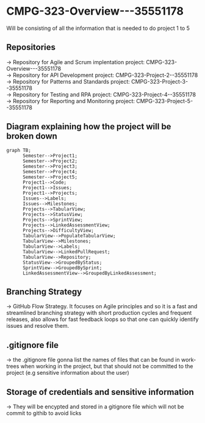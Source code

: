 # CMPG-323-Overview---35551178
Will be consisting of all the information that is needed to do project 1 to 5

## Repositories
-> Repository for Agile and Scrum implentation project: CMPG-323-Overview---35551178 \
-> Repository for API Development project: CMPG-323-Project-2--35551178 \
-> Repository for Patterns and Standards project: CMPG-323-Project-3--35551178 \
-> Repository for Testing and RPA project: CMPG-323-Project-4--35551178 \
-> Repository for Reporting and Monitoring project: CMPG-323-Project-5--35551178

## Diagram explaining how the project will be broken down
```mermaid
graph TB;
      Semester-->Project1;
      Semester-->Project2;
      Semester-->Project3;
      Semester-->Project4;
      Semester-->Project5;
      Project1-->Code;
      Project1-->Issues;
      Project1-->Projects;
      Issues-->Labels;
      Issues-->Milestones;
      Projects-->TabularView;
      Projects-->StatusView;
      Projects-->SprintView;
      Projects-->LinkedAssessmentView;
      Projects-->DifficultyView;
      TabularView-->PopulateTabularView;
      TabularView-->Milestones;
      TabularView-->Labels;
      TabularView-->LinkedPullRequest;
      TabularView-->Repository;
      StatusView-->GroupedByStatus;
      SprintView-->GroupedBySprint;
      LinkedAssessmentView-->GroupedByLinkedAssessment;
```

## Branching Strategy
-> GitHub Flow Strategy. It focuses on Agile principles and so it is a fast and streamlined branching strategy with short production cycles and frequent releases, also allows for fast feedback loops so that one can quickly identify issues and resolve them.

## .gitignore file
-> the .gitignore file gonna list the names of files that can be found in work-trees when working in the project, but that should not be committed to the project (e.g sensitive information about the user) 

## Storage of credentials and sensitive information
-> They will be encypted and stored in a gitignore file which will not be commit to githib to avoid licks 
